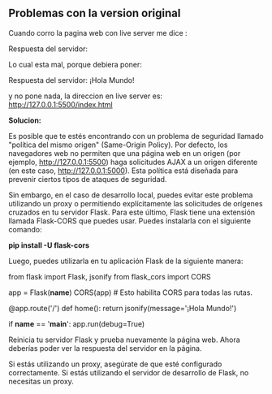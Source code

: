 ## Problemas con la version original

Cuando corro la pagina web con live server me dice : 

Respuesta del servidor:  

  
Lo cual esta mal, porque debiera poner:  
  
Respuesta del servidor: ¡Hola Mundo!  
  
y no pone nada, la direccion en live server es: http://127.0.0.1:5500/index.html

**Solucion:** 

Es posible que te estés encontrando con un problema de seguridad llamado "política del mismo origen" (Same-Origin Policy). Por defecto, los navegadores web no permiten que una página web en un origen (por ejemplo, http://127.0.0.1:5500) haga solicitudes AJAX a un origen diferente (en este caso, http://127.0.0.1:5000). Esta política está diseñada para prevenir ciertos tipos de ataques de seguridad.

Sin embargo, en el caso de desarrollo local, puedes evitar este problema utilizando un proxy o permitiendo explícitamente las solicitudes de orígenes cruzados en tu servidor Flask. Para este último, Flask tiene una extensión llamada Flask-CORS que puedes usar. Puedes instalarla con el siguiente comando:

**pip install -U flask-cors**

Luego, puedes utilizarla en tu aplicación Flask de la siguiente manera:


from flask import Flask, jsonify
from flask_cors import CORS

app = Flask(__name__)
CORS(app)  # Esto habilita CORS para todas las rutas.

@app.route('/')
def home():
    return jsonify(message='¡Hola Mundo!')

if __name__ == '__main__':
    app.run(debug=True)


Reinicia tu servidor Flask y prueba nuevamente la página web. Ahora deberías poder ver la respuesta del servidor en la página.

Si estás utilizando un proxy, asegúrate de que esté configurado correctamente. Si estás utilizando el servidor de desarrollo de Flask, no necesitas un proxy.